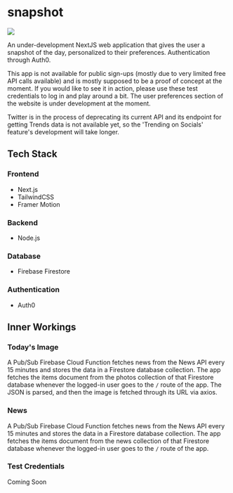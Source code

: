 # snapshot

[<img src="https://firebasestorage.googleapis.com/v0/b/vk-snapshot.appspot.com/o/snapshot-alpha-banner.png?alt=media&token=db6d6c39-56b3-4975-8c9e-e096b819ddcd">](https://snapshot.viditkhandelwal.com)

An under-development NextJS web application that gives the user a snapshot of the day, personalized to their preferences.
Authentication through Auth0.

This app is not available for public sign-ups (mostly due to very limited free API calls available) and is mostly supposed to be a proof of concept at the moment. If you would like to see it in action, please use these test credentials to log in and play around a bit. The user preferences section of the website is under development at the moment. 

Twitter is in the process of deprecating its current API and its endpoint for getting Trends data is not available yet, so the 'Trending on Socials' feature's development will take longer.

## Tech Stack

### Frontend

* Next.js
* TailwindCSS
* Framer Motion

### Backend

* Node.js

### Database

* Firebase Firestore 

### Authentication

* Auth0


## Inner Workings

### Today's Image
A Pub/Sub Firebase Cloud Function fetches news from the News API every 15 minutes and stores the data in a Firestore database collection. The app fetches the items document from the photos collection of that Firestore database whenever the logged-in user goes to the ```/``` route of the app. The JSON is parsed, and then the image is fetched through its URL via axios. 

### News 
A Pub/Sub Firebase Cloud Function fetches news from the News API every 15 minutes and stores the data in a Firestore database collection. The app fetches the items document from the news collection of that Firestore database whenever the logged-in user goes to the ```/``` route of the app.

### Test Credentials

Coming Soon

